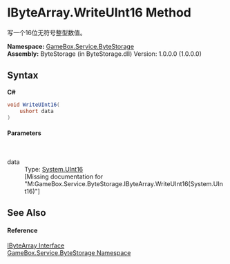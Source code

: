 # IByteArray.WriteUInt16 Method 
 

写一个16位无符号整型数值。

**Namespace:**&nbsp;<a href="cbcf8424-cd18-fbda-feb6-4e99463c65b9">GameBox.Service.ByteStorage</a><br />**Assembly:**&nbsp;ByteStorage (in ByteStorage.dll) Version: 1.0.0.0 (1.0.0.0)

## Syntax

**C#**<br />
``` C#
void WriteUInt16(
	ushort data
)
```


#### Parameters
&nbsp;<dl><dt>data</dt><dd>Type: <a href="http://msdn2.microsoft.com/zh-cn/library/s6eyk10z" target="_blank">System.UInt16</a><br />\[Missing <param name="data"/> documentation for "M:GameBox.Service.ByteStorage.IByteArray.WriteUInt16(System.UInt16)"\]</dd></dl>

## See Also


#### Reference
<a href="69eda9e7-73ef-a7c3-2002-dfb840101c61">IByteArray Interface</a><br /><a href="cbcf8424-cd18-fbda-feb6-4e99463c65b9">GameBox.Service.ByteStorage Namespace</a><br />